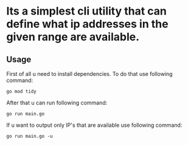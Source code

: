 # Its a simplest cli utility that can define what ip addresses in the given range are available.

## Usage
First of all u need to install dependencies. To do that use following command:  
``` 
go mod tidy
```  

After that u can run following command:

```
go run main.go
```

If u want to output only IP's that are available use following command:

```
go run main.go -u
```
